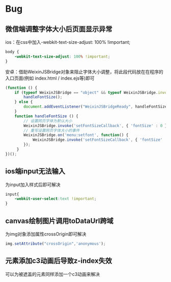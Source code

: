 # Bug

## 微信端调整字体大小后页面显示异常

ios：在css中加入-webkit-text-size-adjust: 100% !important;
``` css
body {
    -webkit-text-size-adjust: 100% !important;
}
```
安卓：借助WeixinJSBridge对象来阻止字体大小调整，将此段代码放在在程序的入口页面(例如 index.html / index.ejs等)即可
``` javascript
(function () {
    if (typeof WeixinJSBridge == "object" && typeof WeixinJSBridge.invoke == "function") {
        handleFontSize();
    } else {
        document.addEventListener("WeixinJSBridgeReady", handleFontSize, false);
    }
    function handleFontSize () {
        // 设置网页字体为默认大小
        WeixinJSBridge.invoke('setFontSizeCallback', { 'fontSize' : 0 });
        // 重写设置网页字体大小的事件
        WeixinJSBridge.on('menu:setfont', function() {
            WeixinJSBridge.invoke('setFontSizeCallback', { 'fontSize' : 0 });
        });
     }
})();
```

## ios端input无法输入
为input加入样式后即可解决
``` css
input{
    -webkit-user-select:text !important;
}
```

## canvas绘制图片调用toDataUrl跨域
为img对象添加属性crossOrigin即可解决
``` javascript
img.setAttribute("crossOrigin",'anonymous');
```

## 元素添加c3动画后导致z-index失效
可以为被遮盖的元素同样添加一个c3动画来解决

